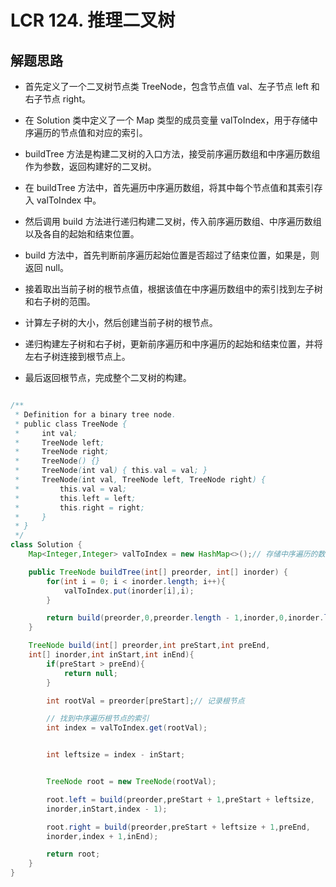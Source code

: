 # LCR 124. 推理二叉树


## 解题思路


* 首先定义了一个二叉树节点类 TreeNode，包含节点值 val、左子节点 left 和右子节点 right。

* 在 Solution 类中定义了一个 Map 类型的成员变量 valToIndex，用于存储中序遍历的节点值和对应的索引。

* buildTree 方法是构建二叉树的入口方法，接受前序遍历数组和中序遍历数组作为参数，返回构建好的二叉树。

* 在 buildTree 方法中，首先遍历中序遍历数组，将其中每个节点值和其索引存入 valToIndex 中。

* 然后调用 build 方法进行递归构建二叉树，传入前序遍历数组、中序遍历数组以及各自的起始和结束位置。

* build 方法中，首先判断前序遍历起始位置是否超过了结束位置，如果是，则返回 null。

* 接着取出当前子树的根节点值，根据该值在中序遍历数组中的索引找到左子树和右子树的范围。

* 计算左子树的大小，然后创建当前子树的根节点。

* 递归构建左子树和右子树，更新前序遍历和中序遍历的起始和结束位置，并将左右子树连接到根节点上。

* 最后返回根节点，完成整个二叉树的构建。



```java

/**
 * Definition for a binary tree node.
 * public class TreeNode {
 *     int val;
 *     TreeNode left;
 *     TreeNode right;
 *     TreeNode() {}
 *     TreeNode(int val) { this.val = val; }
 *     TreeNode(int val, TreeNode left, TreeNode right) {
 *         this.val = val;
 *         this.left = left;
 *         this.right = right;
 *     }
 * }
 */
class Solution {
    Map<Integer,Integer> valToIndex = new HashMap<>();// 存储中序遍历的数字以及索引

    public TreeNode buildTree(int[] preorder, int[] inorder) {
        for(int i = 0; i < inorder.length; i++){
            valToIndex.put(inorder[i],i);
        }

        return build(preorder,0,preorder.length - 1,inorder,0,inorder.length - 1);
    }

    TreeNode build(int[] preorder,int preStart,int preEnd,
    int[] inorder,int inStart,int inEnd){
        if(preStart > preEnd){
            return null;
        }

        int rootVal = preorder[preStart];// 记录根节点

        // 找到中序遍历根节点的索引
        int index = valToIndex.get(rootVal);


        int leftsize = index - inStart;


        TreeNode root = new TreeNode(rootVal);

        root.left = build(preorder,preStart + 1,preStart + leftsize,
        inorder,inStart,index - 1);

        root.right = build(preorder,preStart + leftsize + 1,preEnd,
        inorder,index + 1,inEnd);

        return root;
    }
}
```